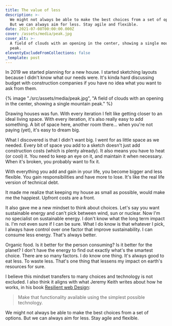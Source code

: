 ```yaml
---
title: The value of less
description: >-
  We might not always be able to make the best choices from a set of options.
  But we can always aim for less. Stay agile and flexible.
date: 2021-07-08T00:00:00.000Z
cover: /assets/media/peak.jpg
cover_alt: >-
  A field of clouds with an opening in the center, showing a single mountain
  peak.
eleventyExcludeFromCollections: false
_template: post
---
```



In 2019 we started planning for a new house. I started sketching layouts because I didn't know what our needs were. It's kinda hard discussing budget with construction companies if you have no idea what you want to ask from them.

{% image "./src/assets/media/peak.jpg", "A field of clouds with an opening in the center, showing a single mountain peak." %}

Drawing houses was fun. With every iteration I felt like getting closer to an ideal living space. With every iteration, it's also really easy to add something. A bit of space here, another room there... when you're not paying (yet), it's easy to dream big.

What I discovered is that I didn't want big. I went for as little space as we needed. Every bit of space you add to a sketch doesn't just add construction costs (which is plenty already). It also means you have to heat (or cool) it. You need to keep an eye on it, and maintain it when necessary. When it's broken, you probably want to fix it.

With everything you add and gain in your life, you become bigger and less flexible. You gain responsibilities and have more to lose. It's like the real life version of technical debt.

It made me realize that keeping my house as small as possible, would make me the happiest. Upfront costs are a front.

It also gave me a new mindset to think about choices. Let's say you want sustainable energy and can't pick between wind, sun or nuclear. Now I'm no specialist on sustainable energy. I don't know what the long term impact is. I'm not even sure if I can be sure. What I do know is that whatever I pick, I always have control over one factor that improve sustainability. I can consume less energy. That's always better.

Organic food. Is it better for the person consuming? Is it better for the planet? I don't have the energy to find out exactly what's the smartest choice. There are so many factors. I do know one thing. It's always good to eat less. To waste less. That's one thing that lessens my impact on earth's resources for sure.

I believe this mindset transfers to many choices and technology is not excluded. I also think it aligns with what Jeremy Keith writes about how he works, in his book [Resilient web Design](https://resilientwebdesign.com/):

> Make that functionality available using the simplest possible technology.

We might not always be able to make the best choices from a set of options. But we can always aim for less. Stay agile and flexible.
